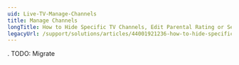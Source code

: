 ```yaml
---
uid: Live-TV-Manage-Channels
title: Manage Channels
longTitle: How to Hide Specific TV Channels, Edit Parental Rating or Set Tags
legacyUrl: /support/solutions/articles/44001921236-how-to-hide-specific-tv-channels-edit-parental-rating-or-set-tags
---
```


.
TODO: Migrate